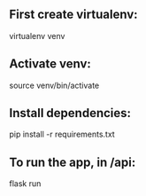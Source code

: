 ## First create virtualenv:
virtualenv venv
## Activate venv:
source venv/bin/activate
## Install dependencies:
pip install -r requirements.txt
## To run the app, in /api:
flask run